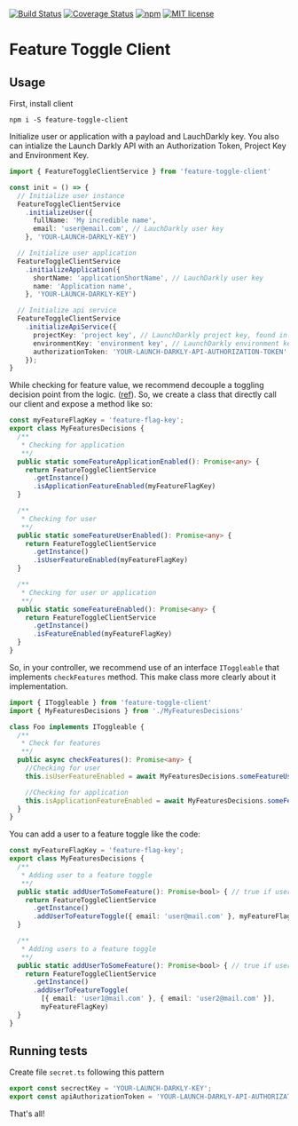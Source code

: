 [![Build Status](https://travis-ci.com/takenet/feature-toggle-client.svg?branch=master)](https://travis-ci.com/takenet/feature-toggle-client.svg?branch=master)
[![Coverage Status](https://coveralls.io/repos/github/takenet/feature-toggle-client/badge.svg?branch=master)](https://coveralls.io/github/takenet/feature-toggle-client?branch=master)
[![npm](https://img.shields.io/npm/v/feature-toggle-client.svg)](https://www.npmjs.com/package/feature-toggle-client)
[![MIT license](http://img.shields.io/badge/license-MIT-brightgreen.svg)](http://opensource.org/licenses/MIT)

# Feature Toggle Client

## Usage

First, install client

```
npm i -S feature-toggle-client
```

Initialize user or application with a payload and LauchDarkly key.
You also can intialize the Launch Darkly API with an Authorization Token, Project Key and Environment Key.

```typescript
import { FeatureToggleClientService } from 'feature-toggle-client'

const init = () => {
  // Initialize user instance
  FeatureToggleClientService
    .initializeUser({
      fullName: 'My incredible name',
      email: 'user@email.com', // LauchDarkly user key
    }, 'YOUR-LAUNCH-DARKLY-KEY')

  // Initialize user application
  FeatureToggleClientService
    .initializeApplication({
      shortName: 'applicationShortName', // LauchDarkly user key
      name: 'Application name',
    }, 'YOUR-LAUNCH-DARKLY-KEY')

  // Initialize api service
  FeatureToggleClientService
    .initializeApiService({ 
      projectKey: 'project key', // LaunchDarkly project key, found in: AccountSettings-Projects 
      environmentKey: 'environment key', // LaunchDarkly environment key (production, test), found in: AccountSettings-Projects 
      authorizationToken: 'YOUR-LAUNCH-DARKLY-API-AUTHORIZATION-TOKEN'
    });
}
```

While checking for feature value, we recommend decouple a toggling decision point from the logic. ([ref](https://martinfowler.com/articles/feature-toggles.html)). So, we create a class that directly call our client and expose a method like so:

```typescript
const myFeatureFlagKey = 'feature-flag-key';
export class MyFeaturesDecisions {
  /**
   * Checking for application
   **/
  public static someFeatureApplicationEnabled(): Promise<any> {
    return FeatureToggleClientService
      .getInstance()
      .isApplicationFeatureEnabled(myFeatureFlagKey)
  }

  /**
   * Checking for user
   **/
  public static someFeatureUserEnabled(): Promise<any> {
    return FeatureToggleClientService
      .getInstance()
      .isUserFeatureEnabled(myFeatureFlagKey)
  }

  /**
   * Checking for user or application
   **/
  public static someFeatureEnabled(): Promise<any> {
    return FeatureToggleClientService
      .getInstance()
      .isFeatureEnabled(myFeatureFlagKey)
  }
}
```

So, in your controller, we recommend use of an interface `IToggleable` that implements `checkFeatures` method. This make class more clearly about it implementation.

```typescript
import { IToggleable } from 'feature-toggle-client'
import { MyFeaturesDecisions } from './MyFeaturesDecisions'

class Foo implements IToggleable {
  /**
   * Check for features
   **/
  public async checkFeatures(): Promise<any> {
    //Checking for user
    this.isUserFeatureEnabled = await MyFeaturesDecisions.someFeatureUserEnabled()

    //Checking for application
    this.isApplicationFeatureEnabled = await MyFeaturesDecisions.someFeatureApplicationEnabled()
  }
}
```

You can add a user to a feature toggle like the code:

```typescript
const myFeatureFlagKey = 'feature-flag-key';
export class MyFeaturesDecisions {
  /**
   * Adding user to a feature toggle
   **/
  public static addUserToSomeFeature(): Promise<bool> { // true if user was added successfully
    return FeatureToggleClientService
      .getInstance()
      .addUserToFeatureToggle({ email: 'user@mail.com' }, myFeatureFlagKey)
  }

  /**
   * Adding users to a feature toggle
   **/
  public static addUserToSomeFeature(): Promise<bool> { // true if user was added successfully
    return FeatureToggleClientService
      .getInstance()
      .addUserToFeatureToggle(
        [{ email: 'user1@mail.com' }, { email: 'user2@mail.com' }],
        myFeatureFlagKey)
  }
}
```

## Running tests

Create file `secret.ts` following this pattern

```typescript
export const secrectKey = 'YOUR-LAUNCH-DARKLY-KEY';
export const apiAuthorizationToken = 'YOUR-LAUNCH-DARKLY-API-AUTHORIZATION-TOKEN';
```

That's all!
